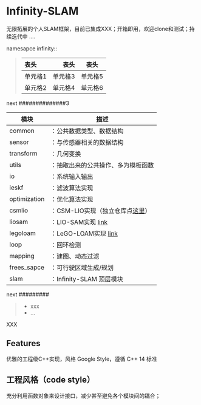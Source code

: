 # Infinity-SLAM
无限拓展的个人SLAM框架，目前已集成XXX；开箱即用，欢迎clone和测试；持续迭代中 ....

namesapce infinity::
> |  表头 | 表头 | 表头 |
> | :---- | ----: | :----: |
> | 单元格1 | 单元格3 | 单元格5 |
> | 单元格2 | 单元格4 | 单元格6 |
> 

next ##############3

| 模块         | 描述          |
| ------------ | ------------ |
| common       | ：公共数据类型、数据结构 |
| sensor       | ：与传感器相关的数据结构 |
| transform    | ：几何变换 |
| utils        | ：抽取出来的公共操作、多为模板函数 |
| io           | ：系统输入输出 |
| ieskf        | ：滤波算法实现 |
| optimization | ：优化算法实现 |
| csmlio       | ：CSM-LIO实现（独立仓库点[这里](https://github.com/KennyWGH/CSM-LIO)） |
| liosam       | ：LIO-SAM实现 [link]() |
| legoloam     | ：LeGO-LOAM实现 [link]() |
| loop         | ：回环检测 |
| mapping      | ：建图、动态过滤 |
| frees_sapce  | ：可行驶区域生成/规划 |
| slam         | ：Infinity-SLAM 顶层模块 |

next #########

> - xxx
> - ...

XXX


## Features
优雅的工程级C++实现，风格 Google Style，遵循 C++ 14 标准


## 工程风格（code style）
充分利用函数对象来设计接口，减少甚至避免各个模块间的耦合；